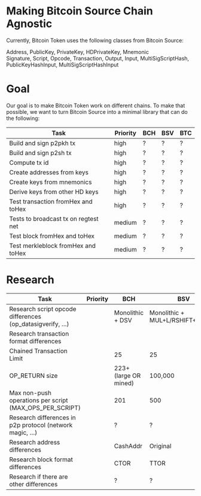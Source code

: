 
# Making Bitcoin Source Chain Agnostic
Currently, Bitcoin Token uses the following classes from Bitcoin Source:  

Address, PublicKey, PrivateKey, HDPrivateKey, Mnemonic  
Signature, Script, Opcode, Transaction, Output, Input, MultiSigScriptHash, PublicKeyHashInput, MultiSigScriptHashInput  

# Goal
Our goal is to make Bitcoin Token work on different chains. To make that possible, we want to turn Bitcoin Source into a minimal library that can do the following:



|  Task                               | Priority | BCH | BSV | BTC  |
|-------------------------------------|----------|-----|-----|------|
|Build and sign p2pkh tx              | high     | ?   | ?   | ?    |
|Build and sign p2sh tx               | high     | ?   | ?   | ?    |
|Compute tx id                        | high     | ?   | ?   | ?    |
|Create addresses from keys           | high     | ?   | ?   | ?    |
|Create keys from mnemonics           | high     | ?   | ?   | ?    |
|Derive keys from other HD keys       | high     | ?   | ?   | ?    |
|Test transaction fromHex and toHex   | high     | ?   | ?   | ?    |
|Tests to broadcast tx on regtest net | medium   | ?   | ?   | ?    |
|Test block fromHex and toHex         | medium   | ?   | ?   | ?    |
|Test merkleblock fromHex and toHex   | medium   | ?   | ?   | ?    |

# Research

| Task                                                           | Priority | BCH             | BSV                             | BTC                    |
|----------------------------------------------------------------|----------|-----------------|----------------------------------|-----------------------|
|Research script opcode differences (op_datasigverify, …)        |          |Monolithic + DSV | Monolithic + MUL+L/RSHIFT+INVERT | None Re-enabled |
|Research transaction format differences                         |          |                 |          | SegWit   |
|Chained Transaction Limit                                       |          |25               | 25       | 25       |
|OP_RETURN size                                                  |          |223+ (large OR mined)| 100,000 | 80    |
|Max non-push operations per script (MAX_OPS_PER_SCRIPT)         |          |201              | 500        | 201    |
|Research differences in p2p protocol (network magic, …)         |          |?                | ?        | ?        |
|Research address differences                                    |          |CashAddr         | Original | Original |
|Research block format differences                               |          |CTOR             | TTOR     | TTOR     |
|Research if there are other differences                         |          |?                | ?        | ?        |

